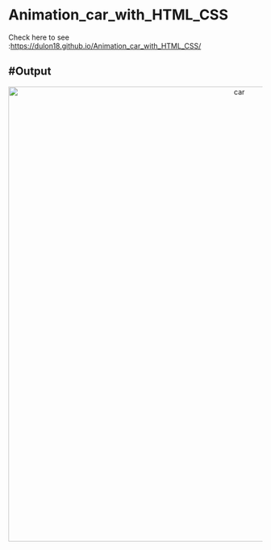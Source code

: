 # Animation_car_with_HTML_CSS
Check here to see :https://dulon18.github.io/Animation_car_with_HTML_CSS/

## #Output

<p align="center"><img width="900" alt="car" src="https://user-images.githubusercontent.com/80118217/165350220-adbfba8d-8854-4a90-ba05-9ad0f97cb663.png"></p>
